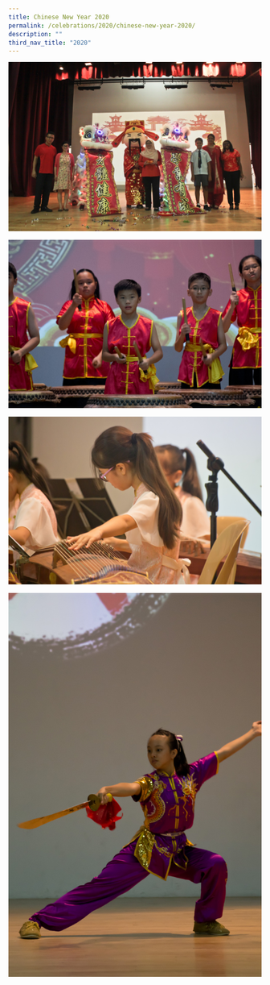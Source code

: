 ```yaml
---
title: Chinese New Year 2020
permalink: /celebrations/2020/chinese-new-year-2020/
description: ""
third_nav_title: "2020"
---
```

![Chinese New Year 2020](/images/Celebrations/2020/CNY/cny2020-1.jpg)

![Chinese New Year 2020](/images/Celebrations/2020/CNY/cny2020-2.jpg)

![Chinese New Year 2020](/images/Celebrations/2020/CNY/cny2020-3.jpg)

![Chinese New Year 2020](/images/Celebrations/2020/CNY/cny2020-4.jpg)
